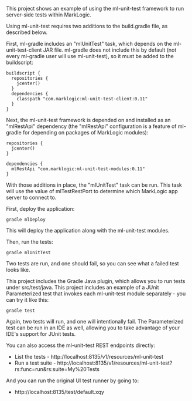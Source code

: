 This project shows an example of using the ml-unit-test framework to run server-side tests within MarkLogic.

Using ml-unit-test requires two additions to the build.gradle file, as described below.

First, ml-gradle includes an "mlUnitTest" task, which depends on the ml-unit-test-client JAR file. ml-gradle does not
include this by default (not every ml-gradle user will use ml-unit-test), so it must be added to the buildscript:

    buildscript {
      repositories {
        jcenter()
      }
      dependencies {
        classpath "com.marklogic:ml-unit-test-client:0.11"
      }
    }

Next, the ml-unit-test framework is depended on and installed as an "mlRestApi" dependency (the "mlRestApi" configuration
is a feature of ml-gradle for depending on packages of MarkLogic modules):

    repositories {
      jcenter()
    }
      
    dependencies {
      mlRestApi "com.marklogic:ml-unit-test-modules:0.11"
    }

With those additions in place, the "mlUnitTest" task can be run. This task will use the value of mlTestRestPort to 
determine which MarkLogic app server to connect to. 

First, deploy the application:

    gradle mlDeploy
    
This will deploy the application along with the ml-unit-test modules.

Then, run the tests:

    gradle mlUnitTest

Two tests are run, and one should fail, so you can see what a failed test looks like. 

This project includes the Gradle Java plugin, which allows you to run tests under src/test/java. This project includes
an example of a JUnit Parameterized test that invokes each ml-unit-test module separately - you can try it like this:

    gradle test

Again, two tests will run, and one will intentionally fail. The Parameterized test can be run in an IDE as well, allowing
you to take advantage of your IDE's support for JUnit tests.

You can also access the ml-unit-test REST endpoints directly:

- List the tests - http://localhost:8135/v1/resources/ml-unit-test
- Run a test suite - http://localhost:8135/v1/resources/ml-unit-test?rs:func=run&rs:suite=My%20Tests

And you can run the original UI test runner by going to:

- http://localhost:8135/test/default.xqy
